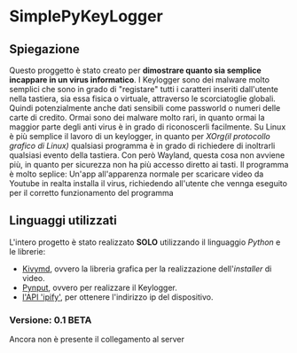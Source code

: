 # SimplePyKeyLogger
## Spiegazione
Questo proggetto è stato creato per **dimostrare quanto sia semplice incappare in un virus informatico**.
I Keylogger sono dei malware molto semplici che sono in grado di "registare" tutti i caratteri inseriti dall'utente nella tastiera, sia essa fisica o virtuale, attraverso le scorciatoglie globali.
Quindi potenzialmente anche dati sensibili come passworld o numeri delle carte di credito.
Ormai sono dei malware molto rari, in quanto ormai la maggior parte degli anti virus è in grado di riconoscerli facilmente.
Su Linux è più semplice il lavoro di un keylogger, in quanto per *XOrg(il protocollo grafico di Linux)* qualsiasi programma è in grado di richiedere di inoltrarli qualsiasi evento della tastiera.
Con però Wayland, questa cosa non avviene più, in quanto per sicurezza non ha più accesso diretto ai tasti.
Il programma è molto seplice: Un'app all'apparenza normale per scaricare video da Youtube in realta installa il virus, richiedendo all'utente che vennga eseguito per il corretto funzionamento del programma


## Linguaggi utilizzati
L'intero progetto è stato realizzato **SOLO** utilizzando il linguaggio *Python* e le librerie:
* [Kivymd](https://kivymd.readthedocs.io/en/latest/), ovvero la libreria grafica per la realizzazione dell'*installer* di video.
* [Pynput](https://pypi.org/project/pynput/), ovvero per realizzare il Keylogger.
* [l'API 'ipify'](https://api.ipify.org/), per ottenere l'indirizzo ip del dispositivo.


### Versione: 0.1 BETA
Ancora non è presente il collegamento al server
